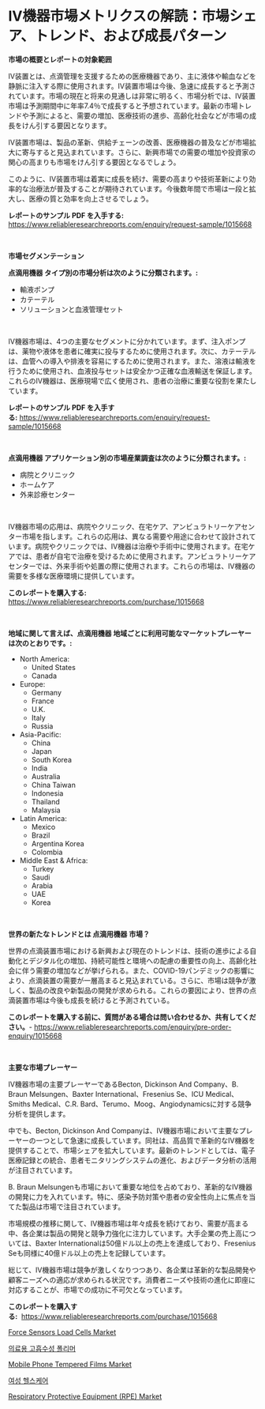 <p><h1>IV機器市場メトリクスの解読：市場シェア、トレンド、および成長パターン</h1></p><p><strong>市場の概要とレポートの対象範囲</strong></p>
<p><p>IV装置とは、点滴管理を支援するための医療機器であり、主に液体や輸血などを静脈に注入する際に使用されます。IV装置市場は今後、急速に成長すると予測されています。市場の現在と将来の見通しは非常に明るく、市場分析では、IV装置市場は予測期間中に年率7.4％で成長すると予想されています。最新の市場トレンドや予測によると、需要の増加、医療技術の進歩、高齢化社会などが市場の成長をけん引する要因となります。</p><p>IV装置市場は、製品の革新、供給チェーンの改善、医療機器の普及などが市場拡大に寄与すると見込まれています。さらに、新興市場での需要の増加や投資家の関心の高まりも市場をけん引する要因となるでしょう。</p><p>このように、IV装置市場は着実に成長を続け、需要の高まりや技術革新により効率的な治療法が普及することが期待されています。今後数年間で市場は一段と拡大し、医療の質と効率を向上させるでしょう。</p></p>
<p><strong>レポートのサンプル PDF を入手する:</strong> <a href="https://www.reliableresearchreports.com/enquiry/request-sample/1015668">https://www.reliableresearchreports.com/enquiry/request-sample/1015668</a></p>
<p>&nbsp;</p>
<p><strong>市場セグメンテーション</strong></p>
<p><strong>点滴用機器 タイプ別の市場分析は次のように分類されます。:</strong></p>
<p><ul><li>輸液ポンプ</li><li>カテーテル</li><li>ソリューションと血液管理セット</li></ul></p>
<p>&nbsp;</p>
<p><p>IV機器市場は、4つの主要なセグメントに分かれています。まず、注入ポンプは、薬物や液体を患者に確実に投与するために使用されます。次に、カテーテルは、血管への導入や排液を容易にするために使用されます。また、溶液は輸液を行うために使用され、血液投与セットは安全かつ正確な血液輸送を保証します。これらのIV機器は、医療現場で広く使用され、患者の治療に重要な役割を果たしています。</p></p>
<p><strong>レポートのサンプル PDF を入手する:</strong>&nbsp;<a href="https://www.reliableresearchreports.com/enquiry/request-sample/1015668">https://www.reliableresearchreports.com/enquiry/request-sample/1015668</a></p>
<p>&nbsp;</p>
<p><strong> 点滴用機器 アプリケーション別の市場産業調査は次のように分類されます。:</strong></p>
<p><ul><li>病院とクリニック</li><li>ホームケア</li><li>外来診療センター</li></ul></p>
<p>&nbsp;</p>
<p><p>IV機器市場の応用は、病院やクリニック、在宅ケア、アンビュラトリーケアセンター市場を指します。これらの応用は、異なる需要や用途に合わせて設計されています。病院やクリニックでは、IV機器は治療や手術中に使用されます。在宅ケアでは、患者が自宅で治療を受けるために使用されます。アンビュラトリーケアセンターでは、外来手術や処置の際に使用されます。これらの市場は、IV機器の需要を多様な医療環境に提供しています。</p></p>
<p><strong>このレポートを購入する:</strong>&nbsp; <a href="https://www.reliableresearchreports.com/purchase/1015668">https://www.reliableresearchreports.com/purchase/1015668</a></p>
<p>&nbsp;</p>
<p><strong>地域に関して言えば、点滴用機器 地域ごとに利用可能なマーケットプレーヤーは次のとおりです。:</strong></p>
<p><ul>
    <li>
        North America:
        <ul>
            <li>United States</li>
            <li>Canada</li>
        </ul>
    </li>
    <li>
        Europe:
        <ul>
            <li>Germany</li>
            <li>France</li>
            <li>U.K.</li>
            <li>Italy</li>
            <li>Russia</li>
        </ul>
    </li>
    <li>
        Asia-Pacific:
        <ul>
            <li>China</li>
            <li>Japan</li>
            <li>South Korea</li>
            <li>India</li>
            <li>Australia</li>
            <li>China Taiwan</li>
            <li>Indonesia</li>
            <li>Thailand</li>
            <li>Malaysia</li>
        </ul>
    </li>
    <li>
        Latin America:
        <ul>
            <li>Mexico</li>
            <li>Brazil</li>
            <li>Argentina Korea</li>
            <li>Colombia</li>
        </ul>
    </li>
    <li>
        Middle East & Africa:
        <ul>
            <li>Turkey</li>
            <li>Saudi</li>
            <li>Arabia</li>
            <li>UAE</li>
            <li>Korea</li>
        </ul>
    </li>
    </ul></p>
<p>&nbsp;</p>
<p><strong>世界の新たなトレンドとは 点滴用機器 市場？</strong></p>
<p><p>世界の点滴装置市場における新興および現在のトレンドは、技術の進歩による自動化とデジタル化の増加、持続可能性と環境への配慮の重要性の向上、高齢化社会に伴う需要の増加などが挙げられる。また、COVID-19パンデミックの影響により、点滴装置の需要が一層高まると見込まれている。さらに、市場は競争が激しく、製品の改良や新製品の開発が求められる。これらの要因により、世界の点滴装置市場は今後も成長を続けると予測されている。</p></p>
<p><strong>このレポートを購入する前に、質問がある場合は問い合わせるか、共有してください。</strong>- <a href="https://www.reliableresearchreports.com/enquiry/pre-order-enquiry/1015668">https://www.reliableresearchreports.com/enquiry/pre-order-enquiry/1015668</a></p>
<p>&nbsp;</p>
<p><strong>主要な市場プレーヤー</strong></p>
<p><p>IV機器市場の主要プレーヤーであるBecton, Dickinson And Company、B. Braun Melsungen、Baxter International、Fresenius Se、ICU Medical、Smiths Medical、C.R. Bard、Terumo、Moog、Angiodynamicsに対する競争分析を提供します。</p><p>中でも、Becton, Dickinson And Companyは、IV機器市場において主要なプレーヤーの一つとして急速に成長しています。同社は、高品質で革新的なIV機器を提供することで、市場シェアを拡大しています。最新のトレンドとしては、電子医療記録との統合、患者モニタリングシステムの進化、およびデータ分析の活用が注目されています。</p><p>B. Braun Melsungenも市場において重要な地位を占めており、革新的なIV機器の開発に力を入れています。特に、感染予防対策や患者の安全性向上に焦点を当てた製品は市場で注目されています。</p><p>市場規模の推移に関して、IV機器市場は年々成長を続けており、需要が高まる中、各企業は製品の開発と競争力強化に注力しています。大手企業の売上高については、Baxter Internationalは50億ドル以上の売上を達成しており、Fresenius Seも同様に40億ドル以上の売上を記録しています。</p><p>総じて、IV機器市場は競争が激しくなりつつあり、各企業は革新的な製品開発や顧客ニーズへの適応が求められる状況です。消費者ニーズや技術の進化に即座に対応することが、市場での成功に不可欠となっています。</p></p>
<p><strong>このレポートを購入する:</strong>&nbsp;&nbsp;<a href="https://www.reliableresearchreports.com/purchase/1015668">https://www.reliableresearchreports.com/purchase/1015668</a></p>
<p><p><a href="https://github.com/johnbach50/Market-Research-Report-List-2/blob/main/force-sensors-load-cells-market.md">Force Sensors Load Cells Market</a></p><p><a href="https://medium.com/@josephweaver29/%EC%9D%98%EB%A3%8C%EC%9A%A9-%EC%B4%88%ED%9D%A1%EC%88%98%EC%84%B1-%ED%8F%B4%EB%A6%AC%EB%A8%B8-%EC%8B%9C%EC%9E%A5-2031%EB%85%84%EA%B9%8C%EC%A7%80%EC%9D%98-%EB%8F%99%ED%96%A5-%EC%98%88%EC%B8%A1-%EB%B0%8F-%EA%B2%BD%EC%9F%81-%EB%B6%84%EC%84%9D-1d0432ad03d1">의료용 고흡수성 폴리머</a></p><p><a href="https://view.publitas.com/reportprime-1/mobile-phone-tempered-films-market-share-market-new-trends-analysis-report-by-type-by-application-by-end-use-by-region-and-segment-forecasts-2024-2031/">Mobile Phone Tempered Films Market</a></p><p><a href="https://medium.com/@feltonfay2023/%EC%97%AC%EC%84%B1-%EA%B1%B4%EA%B0%95-%EA%B4%80%EB%A6%AC-%EC%8B%9C%EC%9E%A5-%EC%A0%90%EC%9C%A0%EC%9C%A8-%EB%B3%80%ED%99%94-%EB%B0%8F-%EC%8B%9C%EC%9E%A5-%EC%84%B1%EC%9E%A5-%ED%8A%B8%EB%A0%8C%EB%93%9C-2024-2031%EB%85%84-ad7bff75dccf">여성 헬스케어</a></p><p><a href="https://bubble-tree-ea4.notion.site/Respiratory-Protective-Equipment-RPE-Market-Size-Market-Trends-and-Growth-Outlook-forecasted-for-39c7a56af800483081293ecff8b20db0">Respiratory Protective Equipment (RPE) Market</a></p></p>